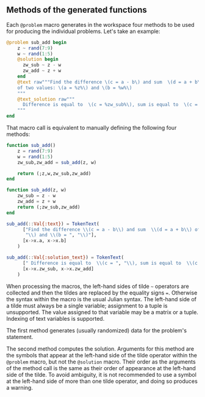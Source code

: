 ## Methods of the generated functions

Each `@problem` macro generates in the workspace four methods to be used for
producing the individual problems. Let's take an example:
```julia
@problem sub_add begin
    z ~ rand(7:9)
    w ~ rand(1:5)
    @solution begin
      zw_sub ~ z - w
      zw_add ~ z + w
    end
    @text raw"""Find the difference \(c = a - b\) and sum  \(d = a + b\)
    of two values: \(a = %z%\) and \(b = %w%\)
    """
    @text_solution raw"""
      Difference is equal to  \(c = %zw_sub%\), sum is equal to  \(c = %zw_add%\)
    """
end
```

That macro call is equivalent to manually defining the following four methods:

```julia
function sub_add() 
    z = rand(7:9)
    w = rand(1:5)
    zw_sub,zw_add = sub_add(z, w)

    return (;z,w,zw_sub,zw_add)
end

function sub_add(z, w)
    zw_sub = z - w
    zw_add = z + w
    return (;zw_sub,zw_add)
end

sub_add(::Val{:text}) = TokenText(
      ["Find the difference \\(c = a - b\\) and sum  \\(d = a + b\\) of two values: \\(a = ",
       "\\) and \\(b = ", "\\)"],
      [x->x.a, x->x.b]
    )

sub_add(::Val{:solution_text}) = TokenText(
      [" Difference is equal to  \\(c = ", "\\), sum is equal to  \\(c = ", "\\)"],
      [x->x.zw_sub, x->x.zw_add]
    )

```
When processing the macros, the left-hand sides of tilde `~` operators are collected
and then the tildes are replaced by the equality signs `=`. Otherwise the syntax
within the macro is the usual Julian syntax. The left-hand side of a tilde must always
be a single variable; assignment to a tuple is unsupported. The value assigned
to that variable may be a matrix or a tuple. Indexing of text variables is supported.

The first method generates (usually randomized) data for the problem's statement.

The second method computes the solution. Arguments for this method are the symbols that 
appear at the left-hand side of the tilde operator within the `@problem` macro,
but not the `@solution` macro. Their order as the arguments of the method call is the same
as their order of appearance at the left-hand side of the tilde. 
To avoid ambiguity, it is not recommended to use a symbol at the left-hand side
of more than one tilde operator, and doing so produces a warning.

